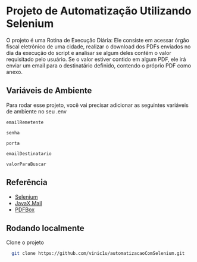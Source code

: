 # Projeto de Automatização Utilizando Selenium

O projeto é uma Rotina de Execução Diária:
Ele consiste em acessar órgão fiscal eletrônico de uma cidade, realizar o download dos PDFs enviados no dia da execução do script e analisar se algum deles contém o valor requisitado pelo usuário. Se o valor estiver contido em algum PDF, ele irá enviar um email para o destinatário definido, contendo o próprio PDF como anexo.


## Variáveis de Ambiente

Para rodar esse projeto, você vai precisar adicionar as seguintes variáveis de ambiente no seu .env

`emailRemetente`

`senha`

`porta`

`emailDestinatario`

`valorParaBuscar`



## Referência

 - [Selenium](https://www.selenium.dev/documentation/)
 - [JavaX.Mail](https://docs.oracle.com/javaee%2F7%2Fapi%2F%2F/javax/mail/package-summary.html)
 - [PDFBox](https://javadoc.io/doc/org.apache.pdfbox/pdfbox/2.0.29/index.html)


## Rodando localmente

Clone o projeto

```bash
  git clone https://github.com/vinic1u/automatizacaoComSelenium.git
```

